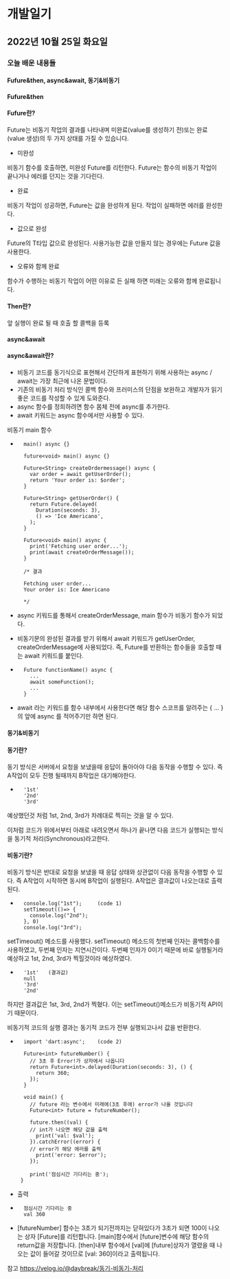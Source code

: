 # 개발일기
## 2022년 10월 25일 화요일 
### 오늘 배운 내용들
#### Fufure&then, async&await, 동기&비동기

#### Fufure&then

#### Fufure란?

Future는 비동기 작업의 결과를 나타내며 미완료(value를 생성하기 전)또는 완료(value 생성)의 두 가지 상태를 가질 수 있습니다.


- 미완성

비동기 함수를 호출하면, 미완성 Future를 리턴한다. Future는 함수의 비동기 작업이 끝나거나 에러를 던지는 것을 기다린다.

- 완료

비동기 작업이 성공하면, Future는 값을 완성하게 된다. 작업이 실패하면 에러를 완성한다.

- 값으로 완성
 
Future의 T타입 값으로 완성된다. 사용가능한 값을 만들지 않는 경우에는 Future 값을 사용한다.

- 오류와 함께 완료

함수가 수행하는 비동기 작업이 어떤 이유로 든 실패 하면 미래는 오류와 함께 완료됩니다.

#### Then란?

앞 실행이 완료 될 때 호출 할 콜백을 등록

#### async&await

#### async&await란?

- 비동기 코드를 동기식으로 표현해서 간단하게 표현하기 위해 사용하는 async / await는 가장 최근에 나온 문법이다.
- 기존의 비동기 처리 방식인 콜백 함수와 프러미스의 단점을 보완하고 개발자가 읽기 좋은 코드를 작성할 수 있게 도와준다.
- async 함수를 정희하려면 함수 몸체 전에 async를 추가한다.
- await 키워드는 async 함수에서만 사용할 수 있다.

비동기 main 함수
-       main() async {}

        future<void> main() async {}
        
        Future<String> createOrdermessage() async {
          var order = await getUserOrder();
          return 'Your order is: $order';
        }
        
        Future<String> getUserOrder() {
          return Future.delayed(
            Duration(seconds: 3),
            () => 'Ice Americano',
          );
        }
        
        Future<void> main() async {
          print('Fetching user order...');
          print(await createOrderMessage());
        }
        
        /* 결과
        
        Fetching user order...
        Your order is: Ice Americano
        
        */
        
- async 키워드를 통해서 createOrderMessage, main 함수가 비동기 함수가 되었다.
- 비동기문의 완성된 결과를 받기 위해서 await 키워드가 getUserOrder, createOrderMessage에 사용되었다.
  즉, Future를 반환하는 함수들을 호출할 때는 await 키워드를 붙인다.
      
-       Future functionName() async {
          ...
          await someFunction();
          ...
        }
      
 - await 라는 키워드를 함수 내부에서 사용한다면 해당 함수 스코프를 알려주는 { ... } 의 앞에 async 를 적어주기만 하면 된다.
        
#### 동기&비동기

#### 동기란?

동기 방식은 서버에서 요청을 보냈을때 응답이 돌아아야 다음 동작을 수행할 수 있다. 즉 A작업이 모두 진행 될때까지 B작업은 대기해야한다.

-       '1st'
        '2nd'
        '3rd'
    
예상했던것 처럼 1st, 2nd, 3rd가 차례대로 찍히는 것을 알 수 있다. 

이처럼 코드가 위에서부터 아래로 내려오면서 하나가 끝나면 다음 코드가 실행되는 방식을 동기적 처리(Synchronous)라고한다.

#### 비동기란?

비동기 방식은 반대로 요청을 보냈을 때 응답 상태와 상관없이 다음 동작을 수행할 수 있다. 
즉 A작업이 시작하면 동시에 B작업이 실행된다. A작업은 결과값이 나오는대로 출력된다.

-       console.log("1st");     (code 1)
        setTimeout(()=> {
          console.log("2nd");
        }, 0)
        console.log("3rd");
        
setTimeout() 메소드를 사용했다.
setTimeout() 메소드의 첫번째 인자는 콜백함수를 사용하였고, 두번째 인자는 지연시간이다.
두번째 인자가 0이기 때문에 바로 실행될거라 예상하고
1st, 2nd, 3rd가 찍힐것이라 예상하였다.

-       '1st'   (결과값)
        null
        '3rd'
        '2nd'
        
하지만 결과값은 1st, 3rd, 2nd가 찍혔다.
이는 setTimeout()메소드가 비동기적 API이기 때문이다.

비동기적 코드의 실행 결과는 동기적 코드가 전부 실행되고나서 값을 반환한다. 
        
-       import 'dart:async';    (code 2)

        Future<int> futureNumber() {
          // 3초 후 Error!가 상자에서 나옵니다
          return Future<int>.delayed(Duration(seconds: 3), () {
            return 360;
          });
        }

        void main() {
          // future 라는 변수에서 미래에(3초 후에) error가 나올 것입니다
          Future<int> future = futureNumber();

          future.then((val) {
          // int가 나오면 해당 값을 출력
            print('val: $val');
          }).catchError((error) {
          // error가 해당 에러를 출력
            print('error: $error');
          });

          print('점심시간 기다리는 중');
       }
        
- 출력
-       점심시간 기다리는 중
        val 360

- [futureNumber] 함수는 3초가 되기전까지는 닫혀있다가 3초가 되면 100이 나오는 상자 [Future<int>]를 리턴합니다.
  [main]함수에서 [future]변수에 해당 함수의 return값을 저장합니다.
  [then]내부 함수에서 [val]에 [future<int>]상자가 열렸을 때 나오는 값이 들어갈 것이므로 [val: 360]이라고 출력됩니다.
        
참고 https://velog.io/@daybreak/동기-비동기-처리
